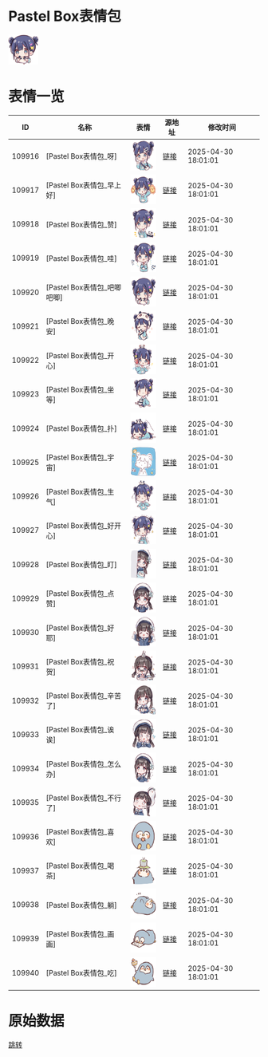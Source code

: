 # Pastel Box表情包

<img src="./cover.png" height="60" alt="cover" />

# 表情一览

|ID|名称|表情|源地址|修改时间|
|----|----|----|----|----|
|109916|[Pastel Box表情包_呀]|<img src="./pic/109916_%5BPastel Box表情包_呀%5D.png" height="60" alt="呀"/>|[链接](https://i0.hdslb.com/bfs/garb/89e496dcb707963c8945426af3581ea4c140151b.png)|2025-04-30 18:01:01|
|109917|[Pastel Box表情包_早上好]|<img src="./pic/109917_%5BPastel Box表情包_早上好%5D.png" height="60" alt="早上好"/>|[链接](https://i0.hdslb.com/bfs/garb/aafadfdafc902263a10775514c3bdb699fb6dcd0.png)|2025-04-30 18:01:01|
|109918|[Pastel Box表情包_赞]|<img src="./pic/109918_%5BPastel Box表情包_赞%5D.png" height="60" alt="赞"/>|[链接](https://i0.hdslb.com/bfs/garb/2ae40440ec04878a59362a5cf92e5623137188fc.png)|2025-04-30 18:01:01|
|109919|[Pastel Box表情包_哇]|<img src="./pic/109919_%5BPastel Box表情包_哇%5D.png" height="60" alt="哇"/>|[链接](https://i0.hdslb.com/bfs/garb/015eedd9fb9aff8ab964468c44267fbb2737cf9f.png)|2025-04-30 18:01:01|
|109920|[Pastel Box表情包_吧唧吧唧]|<img src="./pic/109920_%5BPastel Box表情包_吧唧吧唧%5D.png" height="60" alt="吧唧吧唧"/>|[链接](https://i0.hdslb.com/bfs/garb/902ab58932ac57956dae64b27e8b4ab0a7ee7f77.png)|2025-04-30 18:01:01|
|109921|[Pastel Box表情包_晚安]|<img src="./pic/109921_%5BPastel Box表情包_晚安%5D.png" height="60" alt="晚安"/>|[链接](https://i0.hdslb.com/bfs/garb/48c753dace2faceaf2befeb968d7e434d322d972.png)|2025-04-30 18:01:01|
|109922|[Pastel Box表情包_开心]|<img src="./pic/109922_%5BPastel Box表情包_开心%5D.png" height="60" alt="开心"/>|[链接](https://i0.hdslb.com/bfs/garb/6baca9e899362692958c7c4953ed94fb14025833.png)|2025-04-30 18:01:01|
|109923|[Pastel Box表情包_坐等]|<img src="./pic/109923_%5BPastel Box表情包_坐等%5D.png" height="60" alt="坐等"/>|[链接](https://i0.hdslb.com/bfs/garb/1e97ab62b8246a66c40ec93a66552dc3b018b45e.png)|2025-04-30 18:01:01|
|109924|[Pastel Box表情包_扑]|<img src="./pic/109924_%5BPastel Box表情包_扑%5D.png" height="60" alt="扑"/>|[链接](https://i0.hdslb.com/bfs/garb/53c65dbac0c3329ad5b3336cbfad5764f03e95b3.png)|2025-04-30 18:01:01|
|109925|[Pastel Box表情包_宇宙]|<img src="./pic/109925_%5BPastel Box表情包_宇宙%5D.png" height="60" alt="宇宙"/>|[链接](https://i0.hdslb.com/bfs/garb/097d5b005fed30ee9f5e01adc542492f01a03082.png)|2025-04-30 18:01:01|
|109926|[Pastel Box表情包_生气]|<img src="./pic/109926_%5BPastel Box表情包_生气%5D.png" height="60" alt="生气"/>|[链接](https://i0.hdslb.com/bfs/garb/f176087bb9fec70dd2506232caaab99de7fbca41.png)|2025-04-30 18:01:01|
|109927|[Pastel Box表情包_好开心]|<img src="./pic/109927_%5BPastel Box表情包_好开心%5D.png" height="60" alt="好开心"/>|[链接](https://i0.hdslb.com/bfs/garb/4c9c4eb89d08fcff01c228864e45edd50a1f0704.png)|2025-04-30 18:01:01|
|109928|[Pastel Box表情包_盯]|<img src="./pic/109928_%5BPastel Box表情包_盯%5D.png" height="60" alt="盯"/>|[链接](https://i0.hdslb.com/bfs/garb/7be070b8952c5a46eecdf9505feea08ac2f9ac21.png)|2025-04-30 18:01:01|
|109929|[Pastel Box表情包_点赞]|<img src="./pic/109929_%5BPastel Box表情包_点赞%5D.png" height="60" alt="点赞"/>|[链接](https://i0.hdslb.com/bfs/garb/b488c557daa49ca91315022e25463a97eb7a7555.png)|2025-04-30 18:01:01|
|109930|[Pastel Box表情包_好耶]|<img src="./pic/109930_%5BPastel Box表情包_好耶%5D.png" height="60" alt="好耶"/>|[链接](https://i0.hdslb.com/bfs/garb/68a9d69c2fbc90a1d02080f027f72c31e3747a41.png)|2025-04-30 18:01:01|
|109931|[Pastel Box表情包_祝贺]|<img src="./pic/109931_%5BPastel Box表情包_祝贺%5D.png" height="60" alt="祝贺"/>|[链接](https://i0.hdslb.com/bfs/garb/abe296047db7fbbd6e69732e9096acbd2ade6c81.png)|2025-04-30 18:01:01|
|109932|[Pastel Box表情包_辛苦了]|<img src="./pic/109932_%5BPastel Box表情包_辛苦了%5D.png" height="60" alt="辛苦了"/>|[链接](https://i0.hdslb.com/bfs/garb/d4e87be6ca6728e1f7acf4dc49c8b8169be88add.png)|2025-04-30 18:01:01|
|109933|[Pastel Box表情包_诶诶]|<img src="./pic/109933_%5BPastel Box表情包_诶诶%5D.png" height="60" alt="诶诶"/>|[链接](https://i0.hdslb.com/bfs/garb/5774cf0ac92123ede1f5fb76c2e28daf409287e8.png)|2025-04-30 18:01:01|
|109934|[Pastel Box表情包_怎么办]|<img src="./pic/109934_%5BPastel Box表情包_怎么办%5D.png" height="60" alt="怎么办"/>|[链接](https://i0.hdslb.com/bfs/garb/e25915e11d674b3c5344bee041defbf97db96430.png)|2025-04-30 18:01:01|
|109935|[Pastel Box表情包_不行了]|<img src="./pic/109935_%5BPastel Box表情包_不行了%5D.png" height="60" alt="不行了"/>|[链接](https://i0.hdslb.com/bfs/garb/101d1b4e2ec269b0792c1a1808165369caf2570a.png)|2025-04-30 18:01:01|
|109936|[Pastel Box表情包_喜欢]|<img src="./pic/109936_%5BPastel Box表情包_喜欢%5D.png" height="60" alt="喜欢"/>|[链接](https://i0.hdslb.com/bfs/garb/86051a1e53c4eb0ba62301e5fec9f40680bd7791.png)|2025-04-30 18:01:01|
|109937|[Pastel Box表情包_喝茶]|<img src="./pic/109937_%5BPastel Box表情包_喝茶%5D.png" height="60" alt="喝茶"/>|[链接](https://i0.hdslb.com/bfs/garb/cd488a0fa99e84001770b7ba3bdf65225653b157.png)|2025-04-30 18:01:01|
|109938|[Pastel Box表情包_躺]|<img src="./pic/109938_%5BPastel Box表情包_躺%5D.png" height="60" alt="躺"/>|[链接](https://i0.hdslb.com/bfs/garb/61da73c345d639b2453f2497cdd46dcf540b903b.png)|2025-04-30 18:01:01|
|109939|[Pastel Box表情包_画画]|<img src="./pic/109939_%5BPastel Box表情包_画画%5D.png" height="60" alt="画画"/>|[链接](https://i0.hdslb.com/bfs/garb/fd2d0bd03acd278f0fccdccabd6fcec6c76ccd09.png)|2025-04-30 18:01:01|
|109940|[Pastel Box表情包_吃]|<img src="./pic/109940_%5BPastel Box表情包_吃%5D.png" height="60" alt="吃"/>|[链接](https://i0.hdslb.com/bfs/garb/4c7490edddbec203a6fec86af47631ec478d41c6.png)|2025-04-30 18:01:01|

# 原始数据

[跳转](./raw.json)

